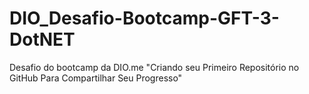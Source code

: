 # DIO_Desafio-Bootcamp-GFT-3-DotNET
Desafio do bootcamp da DIO.me "Criando seu Primeiro Repositório no GitHub Para Compartilhar Seu Progresso"

